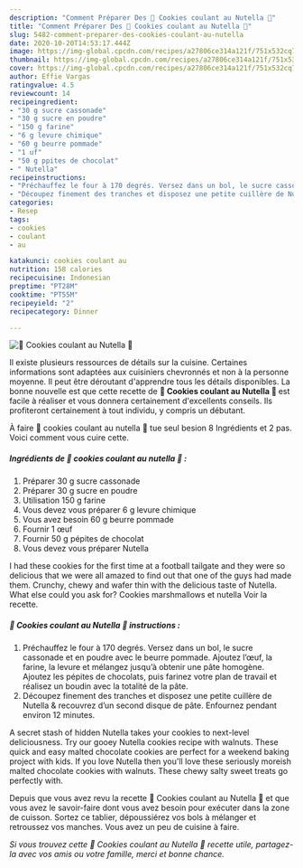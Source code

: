 ```yaml
---
description: "Comment Préparer Des 🍫 Cookies coulant au Nutella 🍫"
title: "Comment Préparer Des 🍫 Cookies coulant au Nutella 🍫"
slug: 5482-comment-preparer-des-cookies-coulant-au-nutella
date: 2020-10-20T14:53:17.444Z
image: https://img-global.cpcdn.com/recipes/a27806ce314a121f/751x532cq70/🍫-cookies-coulant-au-nutella-🍫-photo-principale-de-la-recette.jpg
thumbnail: https://img-global.cpcdn.com/recipes/a27806ce314a121f/751x532cq70/🍫-cookies-coulant-au-nutella-🍫-photo-principale-de-la-recette.jpg
cover: https://img-global.cpcdn.com/recipes/a27806ce314a121f/751x532cq70/🍫-cookies-coulant-au-nutella-🍫-photo-principale-de-la-recette.jpg
author: Effie Vargas
ratingvalue: 4.5
reviewcount: 14
recipeingredient:
- "30 g sucre cassonade"
- "30 g sucre en poudre"
- "150 g farine"
- "6 g levure chimique"
- "60 g beurre pommade"
- "1 uf"
- "50 g ppites de chocolat"
- " Nutella"
recipeinstructions:
- "Préchauffez le four à 170 degrés. Versez dans un bol, le sucre cassonade et en poudre avec le beurre pommade. Ajoutez l’œuf, la farine, la levure et mélangez jusqu’à obtenir une pâte homogène. Ajoutez les pépites de chocolats, puis farinez votre plan de travail et réalisez un boudin avec la totalité de la pâte."
- "Découpez finement des tranches et disposez une petite cuillère de Nutella &amp; recouvrez d’un second disque de pâte. Enfournez pendant environ 12 minutes."
categories:
- Resep
tags:
- cookies
- coulant
- au

katakunci: cookies coulant au 
nutrition: 158 calories
recipecuisine: Indonesian
preptime: "PT28M"
cooktime: "PT55M"
recipeyield: "2"
recipecategory: Dinner

---
```



![🍫 Cookies coulant au Nutella 🍫](https://img-global.cpcdn.com/recipes/a27806ce314a121f/751x532cq70/🍫-cookies-coulant-au-nutella-🍫-photo-principale-de-la-recette.jpg)

Il existe plusieurs ressources de détails sur la cuisine. Certaines informations sont adaptées aux cuisiniers chevronnés et non à la personne moyenne. Il peut être déroutant d'apprendre tous les détails disponibles. La bonne nouvelle est que cette recette de <strong> 🍫 Cookies coulant au Nutella 🍫 </strong> est facile à réaliser et vous donnera certainement d'excellents conseils. Ils profiteront certainement à tout individu, y compris un débutant.

<!--inarticleads1-->

À faire 🍫 cookies coulant au nutella 🍫 tue seul besion 8 Ingrédients et 2 pas. Voici comment vous cuire cette.

##### Ingrédients de 🍫 cookies coulant au nutella 🍫 :

1. Préparer 30 g sucre cassonade
1. Préparer 30 g sucre en poudre
1. Utilisation 150 g farine
1. Vous devez vous préparer 6 g levure chimique
1. Vous avez besoin 60 g beurre pommade
1. Fournir 1 œuf
1. Fournir 50 g pépites de chocolat
1. Vous devez vous préparer  Nutella


I had these cookies for the first time at a football tailgate and they were so delicious that we were all amazed to find out that one of the guys had made them. Crunchy, chewy and wafer thin with the delicious taste of Nutella. What else could you ask for? Cookies marshmallows et nutella Voir la recette. 

<!--inarticleads2-->

##### 🍫 Cookies coulant au Nutella 🍫 instructions :

1. Préchauffez le four à 170 degrés. Versez dans un bol, le sucre cassonade et en poudre avec le beurre pommade. Ajoutez l’œuf, la farine, la levure et mélangez jusqu’à obtenir une pâte homogène. Ajoutez les pépites de chocolats, puis farinez votre plan de travail et réalisez un boudin avec la totalité de la pâte.
1. Découpez finement des tranches et disposez une petite cuillère de Nutella &amp; recouvrez d’un second disque de pâte. Enfournez pendant environ 12 minutes.


A secret stash of hidden Nutella takes your cookies to next-level deliciousness. Try our gooey Nutella cookies recipe with walnuts. These quick and easy malted chocolate cookies are perfect for a weekend baking project with kids. If you love Nutella then you&#39;ll love these seriously moreish malted chocolate cookies with walnuts. These chewy salty sweet treats go perfectly with. 

<!--inarticleads1-->

<p>
Depuis que vous avez revu la recette 🍫 Cookies coulant au Nutella 🍫 et que vous avez le savoir-faire dont vous avez besoin pour exécuter dans la zone de cuisson. Sortez ce tablier, dépoussiérez vos bols à mélanger et retroussez vos manches. Vous avez un peu de cuisine à faire.
</p>

<p>
<i>Si vous trouvez cette 🍫 Cookies coulant au Nutella 🍫 recette utile, partagez-la avec vos amis ou votre famille, merci et bonne chance.</i>
</p>
